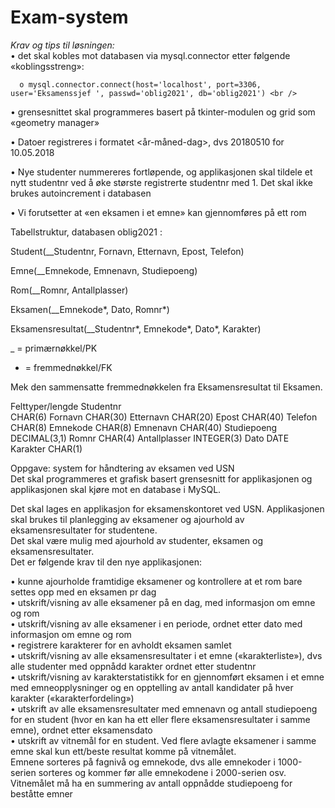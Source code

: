 # Exam-system
*Krav og tips til løsningen:* <br />
  •	det skal kobles mot databasen via mysql.connector etter følgende «koblingsstreng»: <br />
  
      o mysql.connector.connect(host='localhost', port=3306, user='Eksamenssjef ', passwd='oblig2021', db='oblig2021') <br />
      
  •	grensesnittet skal programmeres basert på tkinter-modulen og grid som «geometry manager» <br />
  
  •	Datoer registreres i formatet <år-måned-dag>, dvs 20180510 for 10.05.2018 <br />
  
  •	Nye studenter nummereres fortløpende, og applikasjonen skal tildele et nytt studentnr ved å øke største registrerte studentnr med 1. Det skal ikke brukes autoincrement i databasen <br />
  
  •	Vi forutsetter at «en eksamen i et emne» kan gjennomføres på ett rom <br />
  
  Tabellstruktur, databasen oblig2021 : <br />
  
Student(__Studentnr, Fornavn, Etternavn, Epost, Telefon) <br />

Emne(__Emnekode, Emnenavn, Studiepoeng) <br />

Rom(__Romnr, Antallplasser) <br />

Eksamen(__Emnekode*, Dato, Romnr*) <br />

Eksamensresultat(__Studentnr*, Emnekode*, Dato*, Karakter) <br />
	
_	= primærnøkkel/PK 
* = fremmednøkkel/FK

Mek den sammensatte fremmednøkkelen fra Eksamensresultat til Eksamen.<br />

Felttyper/lengde Studentnr  <br />
CHAR(6) 
Fornavn CHAR(30) 
Etternavn CHAR(20) 
Epost CHAR(40) 
Telefon CHAR(8)
Emnekode CHAR(8) 
Emnenavn CHAR(40)
Studiepoeng DECIMAL(3,1) 
Romnr CHAR(4)
Antallplasser INTEGER(3)
Dato DATE 
Karakter CHAR(1)

Oppgave: system for håndtering av eksamen ved USN<br />
Det skal programmeres et grafisk basert grensesnitt for applikasjonen og applikasjonen skal kjøre mot en database i MySQL.<br />


Det skal lages en applikasjon for eksamenskontoret ved USN. Applikasjonen skal brukes til planlegging av eksamener og ajourhold av eksamensresultater for studentene.<br />
Det skal være mulig med ajourhold av studenter, eksamen og eksamensresultater.<br />
Det er følgende krav til den nye applikasjonen:<br />

•	kunne ajourholde framtidige eksamener og kontrollere at et rom bare settes opp med en eksamen pr dag<br />
•	utskrift/visning av alle eksamener på en dag, med informasjon om emne og rom<br />
•	utskrift/visning av alle eksamener i en periode, ordnet etter dato med informasjon om emne og rom<br />
•	registrere karakterer for en avholdt eksamen samlet<br />
•	utskrift/visning av alle eksamensresultater i et emne («karakterliste»), dvs alle studenter med oppnådd karakter ordnet etter studentnr<br />
•	utskrift/visning av karakterstatistikk for en gjennomført eksamen i et emne med emneopplysninger og en opptelling av antall kandidater på hver karakter («karakterfordeling»)<br />
•	utskrift av alle eksamensresultater med emnenavn og antall studiepoeng for en student (hvor en kan ha ett eller flere eksamensresultater i samme emne), ordnet etter eksamensdato<br />
•	utskrift av vitnemål for en student. Ved flere avlagte eksamener i samme emne skal kun ett/beste resultat komme på vitnemålet. <br />
Emnene sorteres på fagnivå og emnekode, dvs alle emnekoder i 1000-serien sorteres og kommer før alle emnekodene i 2000-serien osv. <br />
Vitnemålet må ha en summering av antall oppnådde studiepoeng for beståtte emner<br />


